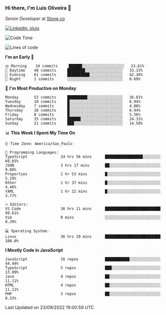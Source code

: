 ### Hi there, I'm Luis Oliveira 👋
*Senior Developer* at [Stone co](https://www.stone.com.br)  

[![Linkedin: oluis](https://img.shields.io/badge/-ooluis-blue?style=flat-square&logo=Linkedin&logoColor=white&link=https://www.linkedin.com/in/ooluis)](https://www.linkedin.com/in/ooluis/)

<!--START_SECTION:waka-->
![Code Time](http://img.shields.io/badge/Code%20Time-2%2C383%20hrs%205%20mins-blue)

![Lines of code](https://img.shields.io/badge/From%20Hello%20World%20I%27ve%20Written-240%20Thousand%20lines%20of%20code-blue)

**I'm an Early 🐤** 

```text
🌞 Morning    34 commits     ██████░░░░░░░░░░░░░░░░░░░   23.61% 
🌆 Daytime    48 commits     ████████░░░░░░░░░░░░░░░░░   33.33% 
🌃 Evening    61 commits     ██████████░░░░░░░░░░░░░░░   42.36% 
🌙 Night      1 commits      ░░░░░░░░░░░░░░░░░░░░░░░░░   0.69%

```
📅 **I'm Most Productive on Monday** 

```text
Monday       53 commits     █████████░░░░░░░░░░░░░░░░   36.81% 
Tuesday      10 commits     █░░░░░░░░░░░░░░░░░░░░░░░░   6.94% 
Wednesday    7 commits      █░░░░░░░░░░░░░░░░░░░░░░░░   4.86% 
Thursday     10 commits     █░░░░░░░░░░░░░░░░░░░░░░░░   6.94% 
Friday       8 commits      █░░░░░░░░░░░░░░░░░░░░░░░░   5.56% 
Saturday     35 commits     ██████░░░░░░░░░░░░░░░░░░░   24.31% 
Sunday       21 commits     ███░░░░░░░░░░░░░░░░░░░░░░   14.58%

```


📊 **This Week I Spent My Time On** 

```text
⌚︎ Time Zone: America/Sao_Paulo

💬 Programming Languages: 
TypeScript               24 hrs 56 mins      █████████████████░░░░░░░░   68.65% 
JSON                     3 hrs 17 mins       ██░░░░░░░░░░░░░░░░░░░░░░░   9.08% 
Properties               1 hr 53 mins        █░░░░░░░░░░░░░░░░░░░░░░░░   5.19% 
Other                    1 hr 37 mins        █░░░░░░░░░░░░░░░░░░░░░░░░   4.46% 
YAML                     1 hr 22 mins        █░░░░░░░░░░░░░░░░░░░░░░░░   3.77%

🔥 Editors: 
VS Code                  36 hrs 11 mins      █████████████████████████   99.61% 
Vim                      8 mins              ░░░░░░░░░░░░░░░░░░░░░░░░░   0.39%

💻 Operating System: 
Linux                    36 hrs 19 mins      █████████████████████████   100.0%

```

**I Mostly Code in JavaScript** 

```text
JavaScript               16 repos            ███████████░░░░░░░░░░░░░░   44.44% 
TypeScript               5 repos             ███░░░░░░░░░░░░░░░░░░░░░░   13.89% 
Java                     4 repos             ██░░░░░░░░░░░░░░░░░░░░░░░   11.11% 
HTML                     4 repos             ██░░░░░░░░░░░░░░░░░░░░░░░   11.11% 
PHP                      3 repos             ██░░░░░░░░░░░░░░░░░░░░░░░   8.33%

```



 Last Updated on 23/09/2022 19:00:59 UTC
<!--END_SECTION:waka-->
